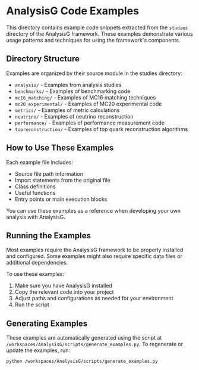 # AnalysisG Code Examples

This directory contains example code snippets extracted from the `studies` directory of the AnalysisG framework. These examples demonstrate various usage patterns and techniques for using the framework's components.

## Directory Structure

Examples are organized by their source module in the studies directory:

- `analysis/` - Examples from analysis studies
- `benchmarks/` - Examples of benchmarking code
- `mc16_matching/` - Examples of MC16 matching techniques 
- `mc20_experimental/` - Examples of MC20 experimental code
- `metrics/` - Examples of metric calculations
- `neutrino/` - Examples of neutrino reconstruction
- `performance/` - Examples of performance measurement code
- `topreconstruction/` - Examples of top quark reconstruction algorithms

## How to Use These Examples

Each example file includes:
- Source file path information
- Import statements from the original file
- Class definitions
- Useful functions 
- Entry points or main execution blocks

You can use these examples as a reference when developing your own analysis with AnalysisG.

## Running the Examples

Most examples require the AnalysisG framework to be properly installed and configured. Some examples might also require specific data files or additional dependencies.

To use these examples:

1. Make sure you have AnalysisG installed
2. Copy the relevant code into your project
3. Adjust paths and configurations as needed for your environment
4. Run the script

## Generating Examples

These examples are automatically generated using the script at `/workspaces/AnalysisG/scripts/generate_examples.py`. To regenerate or update the examples, run:

```bash
python /workspaces/AnalysisG/scripts/generate_examples.py
```